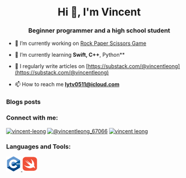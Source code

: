 <h1 align="center">Hi 👋, I'm Vincent</h1>
<h3 align="center">Beginner programmer and a high school student</h3>

- 🔭 I’m currently working on [Rock Paper Scissors Game](https://github.com/lytv0511/testing-repository/tree/main/Rock%20Paper%20Scissors%20Game)

- 🌱 I’m currently learning **Swift, C++**, Python**

- 📝 I regularly write articles on [https://substack.com/@vincentleong](https://substack.com/@vincentleong)

- 📫 How to reach me **lytv0511@icloud.com**

### Blogs posts
<!-- BLOG-POST-LIST:START -->
<!-- BLOG-POST-LIST:END -->

<h3 align="left">Connect with me:</h3>
<p align="left">
<a href="https://linkedin.com/in/vincent-leong-851b9b286" target="blank"><img align="center" src="https://raw.githubusercontent.com/rahuldkjain/github-profile-readme-generator/master/src/images/icons/Social/linked-in-alt.svg" alt="vincent-leong" height="30" width="40" /></a>
<a href="https://medium.com/@vincentleong_67066" target="blank"><img align="center" src="https://raw.githubusercontent.com/rahuldkjain/github-profile-readme-generator/master/src/images/icons/Social/medium.svg" alt="@vincentleong_67066" height="30" width="40" /></a>
<a href="https://www.youtube.com/c/vincent leong" target="blank"><img align="center" src="https://raw.githubusercontent.com/rahuldkjain/github-profile-readme-generator/master/src/images/icons/Social/youtube.svg" alt="vincent leong" height="30" width="40" /></a>
</p>

<h3 align="left">Languages and Tools:</h3>
<p align="left"> <a href="https://www.w3schools.com/cpp/" target="_blank" rel="noreferrer"> <img src="https://raw.githubusercontent.com/devicons/devicon/master/icons/cplusplus/cplusplus-original.svg" alt="cplusplus" width="40" height="40"/> </a> <a href="https://developer.apple.com/swift/" target="_blank" rel="noreferrer"> <img src="https://raw.githubusercontent.com/devicons/devicon/master/icons/swift/swift-original.svg" alt="swift" width="40" height="40"/> </a> </p>
